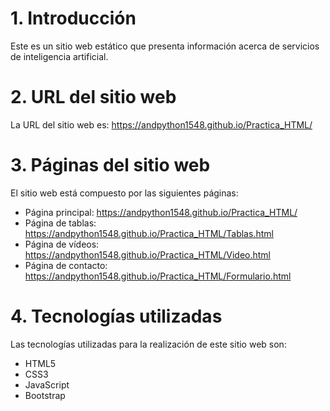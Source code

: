 # 1. Introducción

Este es un sitio web estático que presenta información acerca de servicios de inteligencia artificial.

# 2. URL del sitio web

La URL del sitio web es: https://andpython1548.github.io/Practica_HTML/

# 3. Páginas del sitio web

El sitio web está compuesto por las siguientes páginas:

- Página principal: https://andpython1548.github.io/Practica_HTML/
- Página de tablas: https://andpython1548.github.io/Practica_HTML/Tablas.html
- Página de vídeos: https://andpython1548.github.io/Practica_HTML/Video.html
- Página de contacto: https://andpython1548.github.io/Practica_HTML/Formulario.html

# 4. Tecnologías utilizadas

Las tecnologías utilizadas para la realización de este sitio web son:

- HTML5
- CSS3
- JavaScript
- Bootstrap
